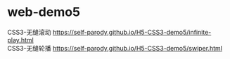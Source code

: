 # web-demo5
CSS3-无缝滚动 https://self-parody.github.io/H5-CSS3-demo5/infinite-play.html </br>
CSS3-无缝轮播 https://self-parody.github.io/H5-CSS3-demo5/swiper.html
